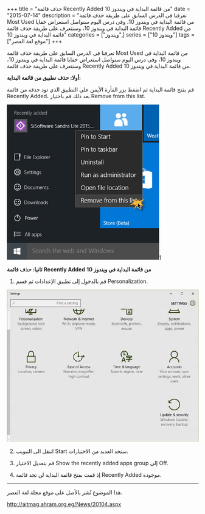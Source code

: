+++
title = "حذف قائمة Recently Added من قائمة البداية في ويندوز 10"
date = "2015-07-14"
description = "تعرفنا في الدرس السابق على طريقة حذف قائمة Most Used من قائمة البداية في ويندوز 10، وفى درس اليوم سنواصل استعراض خفايا قائمة البداية في ويندوز 10، وسنتعرف على طريقة حذف قائمة Recently Added من قائمة البداية في ويندوز 10"
categories = ["ويندوز",]
series = ["ويندوز 10"]
tags = ["موقع لغة العصر"]
+++

تعرفنا في الدرس السابق على طريقة حذف قائمة Most Used من قائمة البداية في ويندوز 10، وفى درس اليوم سنواصل استعراض خفايا قائمة البداية في ويندوز 10، وسنتعرف على طريقة حذف قائمة Recently Added من قائمة البداية في ويندوز 10.

**أولا: حذف تطبيق من قائمة البداية:**

قم بفتح قائمة البداية ثم اضغط بزر الفأرة الأيمن على التطبيق الذي تود حذفه من قائمة Recently Added، بعد ذلك قم باختيار Remove from this list.

![](images/2015-635724737878922946-892.jpg "1")1

**ثانيا: حذف قائمة** **Recently Added** **من قائمة البداية في ويندوز 10**

1. قم بالدخول إلى تطبيق الإعدادات ثم قسم Personalization.

![](images/2015-635724737967204196-720.jpg "2")

2. انتقل الى التبويب Start ستجد العديد من الاختيارات.

3. قم بتعديل الاختيار Show the recently added apps group إلى Off.

4. إذ قمت بفتح قائمة البداية لن تجد قائمة Recently Added موجودة.

---

هذا الموضوع نٌشر باﻷصل على موقع مجلة لغة العصر.

http://aitmag.ahram.org.eg/News/20104.aspx

